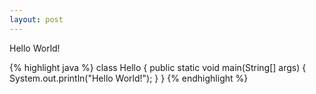 ```yaml
---
layout: post
---
```

Hello World!

{% highlight java %}
class Hello {
  public static void main(String[] args) {
    System.out.println("Hello World!");
  }
}
{% endhighlight %}
